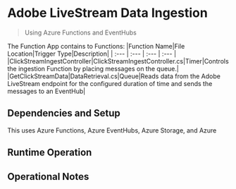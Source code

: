 # Adobe LiveStream Data Ingestion 
> Using Azure Functions and EventHubs

The Function App contains to Functions: 
|Function Name|File Location|Trigger Type|Description|
| :--- | :--- | :--- | :--- | 
|ClickStreamIngestController|ClickStreamIngestController.cs|Timer|Controls the ingestion Function by placing messages on the queue.|
|GetClickStreamData|DataRetrieval.cs|Queue|Reads data from the Adobe LiveStream endpoint for the configured duration of time and sends the messages to an EventHub|

## Dependencies and Setup

This uses Azure Functions, Azure EventHubs, Azure Storage, and Azure

## Runtime Operation


## Operational Notes
